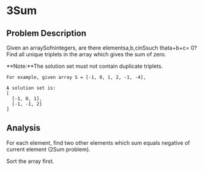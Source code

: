 # 3Sum

## Problem Description

Given an arraySofnintegers, are there elementsa,b,cinSsuch thata+b+c= 0? Find all unique triplets in the array which gives the sum of zero.

**Note:**The solution set must not contain duplicate triplets.

```
For example, given array S = [-1, 0, 1, 2, -1, -4],

A solution set is:
[
  [-1, 0, 1],
  [-1, -1, 2]
]
```

## Analysis

For each element, find two other elements which sum equals negative of current element \(2Sum problem\).

Sort the array first.

